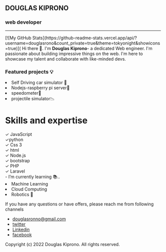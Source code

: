 
<h2> DOUGLAS KIPRONO</h2>
<h3>web developer</h3>
<hr>
[![My GitHub Stats](https://github-readme-stats.vercel.app/api/?username=douglasrono&count_private=true&theme=tokyonight&showicons=true)](

</hr>
Hi there 👋. I'm <b>Douglas Kiprono</b>- a dedicated 
Web engineer. I'm passionate about building impressive
things on the web. I'm here to showcase my talent
and collaborate with like-minded devs.

<h3> Featured projects 💡</h3>
 <li>Self Driving car simulator 🚙</li>
 <li> Nodejs-raspberry pi server📱</li>
 <li>speedometer🧭</li>
 <li> projectile simulator📉</li>
<h1> Skills and expertise</h1>
✓ JavaScript<br>
✓python <br>
✓ Css 3<br>
✓ html<br>
✓ Node.js <br>
✓ bootstrap <br>
✓ PHP<br>
✓ Laravel <br> 
- I’m currently learning 📚..
<li> Machine Learning  </li>
<li> Cloud Computing </li>
<li> Robotics 🦾</li>

If you have any questions or have offers, please reach me from following channels
- douglasronno@gmail.com
- [twitter](https://twitter.com/itsdaglas)
- [Linkedin](https://linkedin.com/in/douglas-kiprono-ke)
- [facebook](https://www.facebook.com/douglas.ronno)

Copyright (c) 2022 Douglas Kiprono. All rights reserved.
